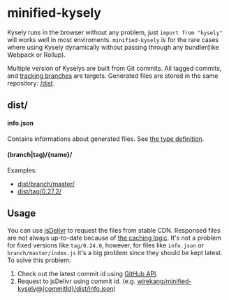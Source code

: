 # minified-kysely

Kysely runs in the browser without any problem, just `import from "kysely"` will works well in most enviroments.
`minified-kysely` is for the rare cases where using Kysely dynamically without passing through any bundler(like Webpack or Rollup).

Multiple version of Kyselys are built from Git commits.
All tagged commits, and [tracking branches](https://github.com/wirekang/minified-kysely/blob/main/src/constants.ts#L9) are targets.
Generated files are stored in the same repository: [/dist](https://github.com/wirekang/minified-kysely/tree/main/dist).

## dist/

#### info.json
Contains informations about generated files.  See [the type definition](https://github.com/wirekang/minified-kysely/tree/main/src/info-type.ts).

#### (branch|tag)/{name}/

Examples:
 * [dist/branch/master/](https://github.com/wirekang/minified-kysely/tree/main/dist/branch/master)
 * [dist/tag/0.27.2/](https://github.com/wirekang/minified-kysely/tree/main/dist/tag/0.27.2)


## Usage

You can use [jsDelivr](https://www.jsdelivr.com/?query=fgg&docs=gh) to request the files from stable CDN.
Responsed files are not always up-to-date because of [the caching logic](https://www.jsdelivr.com/documentation#id-caching).
It's not a problem for fixed versions like `tag/0.24.0`, however, for files like `info.json` or `branch/master/index.js` it's a big problem since they should be kept latest. To solve this problem:

1. Check out the latest commit id using [GitHub API](https://api.github.com/repos/wirekang/minified-kysely/git/refs/heads/main).
2. Request to jsDelivr using commit id. (e.g. [wirekang/minified-kysely@{commitId}/dist/info.json](https://cdn.jsdelivr.net/gh/wirekang/minified-kysely@937acb05887cfee4e670e2e46cd0ce2a8ffe98cc/dist/info.json))

